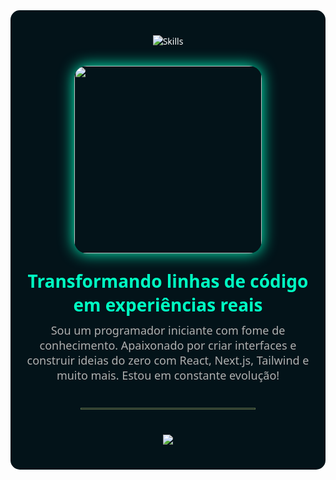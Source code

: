 <div align="center" style="background-color:#031319; padding: 40px 20px; border-radius: 15px; color: white; font-family: 'Segoe UI', sans-serif; animation: fadeIn 2s ease-in-out; max-width: 900px; margin: auto;">

  <div style="margin-bottom: 30px;">
    <img src="https://skillicons.dev/icons?i=html,css,js,react,nextjs,php,python&theme=light&perline=7" alt="Skills" />
  </div>

  <img src="https://raw.githubusercontent.com/luan-Silva-Dev-0fc/luan-Silva-Dev-0fc/main/mini-game.gif" width="300" style="border-radius: 20px; box-shadow: 0 0 25px #00ffc3;" />

  <h2 style="font-size: 28px; margin: 25px 0 10px; color: #00ffc3;">Transformando linhas de código em experiências reais</h2>

  <p style="font-size: 18px; color: #B0B0B0; max-width: 700px; margin: auto;">
    Sou um programador iniciante com fome de conhecimento. Apaixonado por criar interfaces e construir ideias do zero com React, Next.js, Tailwind e muito mais. Estou em constante evolução!
  </p>

  <hr style="border: 1px solid #546C4A; width: 60%; margin: 40px auto;" />

  <img src="https://readme-typing-svg.herokuapp.com?font=Fira+Code&weight=500&size=22&pause=1000&color=00FFC3&center=true&vCenter=true&width=435&lines=Codando+ideias...;Aprendendo+todo+dia...;Construindo+meu+futuro+em+bytes." />

</div>

